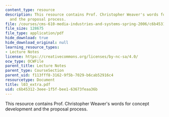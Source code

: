 ```yaml
---
content_type: resource
description: This resource contains Prof. Christopher Weaver's words for concept development
  and the proposal process.
file: /courses/cms-610-media-industries-and-systems-spring-2006/c6b453123eee1f5fbee163673feaa36b_l03_extra.pdf
file_size: 128675
file_type: application/pdf
hide_download: true
hide_download_original: null
learning_resource_types:
- Lecture Notes
license: https://creativecommons.org/licenses/by-nc-sa/4.0/
ocw_type: OCWFile
parent_title: Lecture Notes
parent_type: CourseSection
parent_uid: f113fff8-3162-9f5b-7029-b6cab52916c4
resourcetype: Document
title: l03_extra.pdf
uid: c6b45312-3eee-1f5f-bee1-63673feaa36b
---
```

This resource contains Prof. Christopher Weaver's words for concept development and the proposal process.